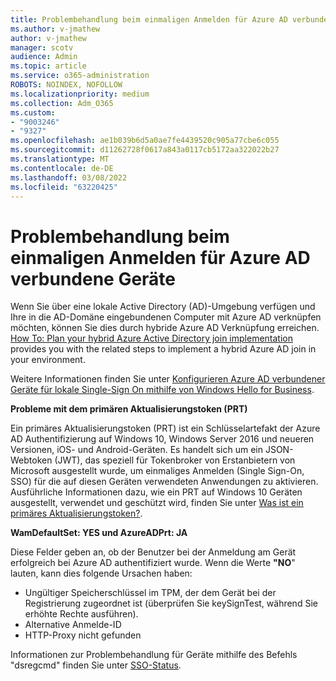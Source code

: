 ```yaml
---
title: Problembehandlung beim einmaligen Anmelden für Azure AD verbundene Geräte
ms.author: v-jmathew
author: v-jmathew
manager: scotv
audience: Admin
ms.topic: article
ms.service: o365-administration
ROBOTS: NOINDEX, NOFOLLOW
ms.localizationpriority: medium
ms.collection: Adm_O365
ms.custom:
- "9003246"
- "9327"
ms.openlocfilehash: ae1b039b6d5a0ae7fe4439520c905a77cbe6c055
ms.sourcegitcommit: d11262728f0617a843a0117cb5172aa322022b27
ms.translationtype: MT
ms.contentlocale: de-DE
ms.lasthandoff: 03/08/2022
ms.locfileid: "63220425"
---
```

# <a name="troubleshoot-single-sign-on-for-azure-ad-joined-devices"></a>Problembehandlung beim einmaligen Anmelden für Azure AD verbundene Geräte

Wenn Sie über eine lokale Active Directory (AD)-Umgebung verfügen und Ihre in die AD-Domäne eingebundenen Computer mit Azure AD verknüpfen möchten, können Sie dies durch hybride Azure AD Verknüpfung erreichen. [How To: Plan your hybrid Azure Active Directory join implementation](https://docs.microsoft.com/azure/active-directory/devices/hybrid-azuread-join-plan) provides you with the related steps to implement a hybrid Azure AD join in your environment.

Weitere Informationen finden Sie unter [Konfigurieren Azure AD verbundener Geräte für lokale Single-Sign On mithilfe von Windows Hello for Business](https://docs.microsoft.com/windows/security/identity-protection/hello-for-business/hello-hybrid-aadj-sso-base).

**Probleme mit dem primären Aktualisierungstoken (PRT)**

Ein primäres Aktualisierungstoken (PRT) ist ein Schlüsselartefakt der Azure AD Authentifizierung auf Windows 10, Windows Server 2016 und neueren Versionen, iOS- und Android-Geräten. Es handelt sich um ein JSON-Webtoken (JWT), das speziell für Tokenbroker von Erstanbietern von Microsoft ausgestellt wurde, um einmaliges Anmelden (Single Sign-On, SSO) für die auf diesen Geräten verwendeten Anwendungen zu aktivieren. Ausführliche Informationen dazu, wie ein PRT auf Windows 10 Geräten ausgestellt, verwendet und geschützt wird, finden Sie unter [Was ist ein primäres Aktualisierungstoken?](https://docs.microsoft.com/azure/active-directory/devices/concept-primary-refresh-token).

**WamDefaultSet: YES und AzureADPrt: JA**

Diese Felder geben an, ob der Benutzer bei der Anmeldung am Gerät erfolgreich bei Azure AD authentifiziert wurde. Wenn die Werte **"NO**" lauten, kann dies folgende Ursachen haben:

- Ungültiger Speicherschlüssel im TPM, der dem Gerät bei der Registrierung zugeordnet ist (überprüfen Sie keySignTest, während Sie erhöhte Rechte ausführen).
- Alternative Anmelde-ID
- HTTP-Proxy nicht gefunden

Informationen zur Problembehandlung für Geräte mithilfe des Befehls "dsregcmd" finden Sie unter [SSO-Status](https://docs.microsoft.com/azure/active-directory/devices/troubleshoot-device-dsregcmd#sso-state).
